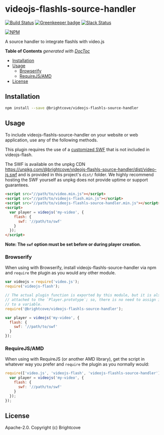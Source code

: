 # videojs-flashls-source-handler

[![Build Status](https://travis-ci.org/brightcove/videojs-flashls-source-handler.svg?branch=master)](https://travis-ci.org/brightcove/videojs-flashls-source-handler)
[![Greenkeeper badge](https://badges.greenkeeper.io/brightcove/videojs-flashls-source-handler.svg)](https://greenkeeper.io/)
[![Slack Status](http://slack.videojs.com/badge.svg)](http://slack.videojs.com)

[![NPM](https://nodei.co/npm/@brightcove/videojs-flashls-source-handler.png?downloads=true&downloadRank=true)](https://nodei.co/npm/@brightcove/videojs-flashls-source-handler/)

A source handler to integrate flashls with video.js


<!-- START doctoc generated TOC please keep comment here to allow auto update -->
<!-- DON'T EDIT THIS SECTION, INSTEAD RE-RUN doctoc TO UPDATE -->
**Table of Contents**  *generated with [DocToc](https://github.com/thlorenz/doctoc)*

- [Installation](#installation)
- [Usage](#usage)
  - [Browserify](#browserify)
  - [RequireJS/AMD](#requirejsamd)
- [License](#license)

<!-- END doctoc generated TOC please keep comment here to allow auto update -->

## Installation

```sh
npm install --save @brightcove/videojs-flashls-source-handler
```

## Usage

To include videojs-flashls-source-handler on your website or web application, use any of the following methods.

This plugin requires the use of a [customized SWF](https://github.com/brightcove/videojs-flashls-swf) that is not included in videojs-flash.

The SWF is available on the unpkg CDN https://unpkg.com/@brightcove/videojs-flashls-source-handler/dist/video-js.swf and is provided in this project's `dist/` folder. We highly recommend hosting the SWF yourself as unpkg does not provide uptime or support guarantees.

```html
<script src="//path/to/video.min.js"></script>
<script src="//path/to/videojs-flash.min.js"></script>
<script src="//path/to/videojs-flashls-source-handler.min.js"></script>
<script>
  var player = videojs('my-video', {
    flash: {
      swf: '//path/to/swf'
    }
  });
</script>
```

__Note: The `swf` option must be set before or during player creation.__

### Browserify

When using with Browserify, install videojs-flashls-source-handler via npm and `require` the plugin as you would any other module.

```js
var videojs = require('video.js');
require('videojs-flash');

// The actual plugin function is exported by this module, but it is also
// attached to the `Player.prototype`; so, there is no need to assign it
// to a variable.
require('@brightcove/videojs-flashls-source-handler');

var player = videojs('my-video', {
  flash: {
    swf: '//path/to/swf'
  }
});
```

### RequireJS/AMD

When using with RequireJS (or another AMD library), get the script in whatever way you prefer and `require` the plugin as you normally would:

```js
require(['video.js', 'videojs-flash', 'videojs-flashls-source-handler'], function(videojs) {
  var player = videojs('my-video', {
    flash: {
      swf: '//path/to/swf'
    }
  });
});
```

## License

Apache-2.0. Copyright (c) Brightcove


[videojs]: http://videojs.com/
